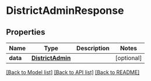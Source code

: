 # DistrictAdminResponse

## Properties
Name | Type | Description | Notes
------------ | ------------- | ------------- | -------------
**data** | [**DistrictAdmin**](DistrictAdmin.md) |  | [optional] 

[[Back to Model list]](../README.md#documentation-for-models) [[Back to API list]](../README.md#documentation-for-api-endpoints) [[Back to README]](../README.md)

